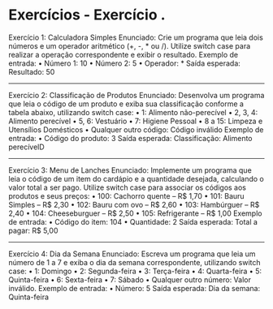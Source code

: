 # Exercícios - Exercício .

Exercício 1: Calculadora Simples
Enunciado:
Crie um programa que leia dois números e um operador aritmético (+, -, * ou /). Utilize switch case para realizar a operação correspondente e exibir o resultado.
Exemplo de entrada:
•	Número 1: 10
•	Número 2: 5
•	Operador: * 
Saída esperada:
Resultado: 50
______________
Exercício 2: Classificação de Produtos
Enunciado:
Desenvolva um programa que leia o código de um produto e exiba sua classificação conforme a tabela abaixo, utilizando switch case: 
•	1: Alimento não-perecível
•	2, 3, 4: Alimento perecível
•	5, 6: Vestuário
•	7: Higiene Pessoal
•	8 a 15: Limpeza e Utensílios Domésticos
•	Qualquer outro código: Código inválido
Exemplo de entrada:
•	Código do produto: 3
Saída esperada:
Classificação: Alimento perecívelD
______________
Exercício 3: Menu de Lanches
Enunciado:
Implemente um programa que leia o código de um item do cardápio e a quantidade desejada, calculando o valor total a ser pago. Utilize switch case para associar os códigos aos produtos e seus preços: 
•	100: Cachorro quente – R$ 1,70
•	101: Bauru Simples – R$ 2,30
•	102: Bauru com ovo – R$ 2,60
•	103: Hambúrguer – R$ 2,40
•	104: Cheeseburguer – R$ 2,50
•	105: Refrigerante – R$ 1,00
Exemplo de entrada:
•	Código do item: 104
•	Quantidade: 2
Saída esperada:
Total a pagar: R$ 5,00
______________
Exercício 4: Dia da Semana
Enunciado:
Escreva um programa que leia um número de 1 a 7 e exiba o dia da semana correspondente, utilizando switch case:
•	1: Domingo
•	2: Segunda-feira
•	3: Terça-feira
•	4: Quarta-feira
•	5: Quinta-feira
•	6: Sexta-feira
•	7: Sábado
•	Qualquer outro número: Valor inválido.
Exemplo de entrada:
•	Número: 5
Saída esperada:
Dia da semana: Quinta-feira